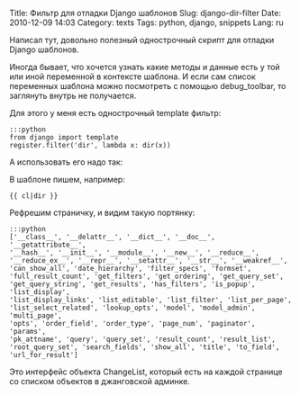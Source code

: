 Title: Фильтр для отладки Django шаблонов
Slug: django-dir-filter
Date: 2010-12-09 14:03
Category: texts
Tags: python, django, snippets
Lang: ru

Написал тут, довольно полезный однострочный скрипт для отладки Django шаблонов.

Иногда бывает, что хочется узнать какие методы и данные есть у той или иной
переменной в контексте шаблона. И если сам список переменных шаблона можно
посмотреть с помощью debug_toolbar, то заглянуть внутрь не получается.

Для этого у меня есть однострочный template фильтр:

    :::python
    from django import template
    register.filter('dir', lambda x: dir(x))

А использовать его надо так:

В шаблоне пишем, например:

    {{ cl|dir }}

Рефрешим страничку, и видим такую портянку:

    :::python
    ['__class__', '__delattr__', '__dict__', '__doc__', '__getattribute__',
    '__hash__', '__init__', '__module__', '__new__', '__reduce__',
    '__reduce_ex__', '__repr__', '__setattr__', '__str__', '__weakref__',
    'can_show_all', 'date_hierarchy', 'filter_specs', 'formset',
    'full_result_count', 'get_filters', 'get_ordering', 'get_query_set',
    'get_query_string', 'get_results', 'has_filters', 'is_popup', 'list_display',
    'list_display_links', 'list_editable', 'list_filter', 'list_per_page',
    'list_select_related', 'lookup_opts', 'model', 'model_admin', 'multi_page',
    'opts', 'order_field', 'order_type', 'page_num', 'paginator', 'params',
    'pk_attname', 'query', 'query_set', 'result_count', 'result_list',
    'root_query_set', 'search_fields', 'show_all', 'title', 'to_field',
    'url_for_result']

Это интерфейс объекта ChangeList, который есть на каждой странице со списком
объектов в джанговской админке.

